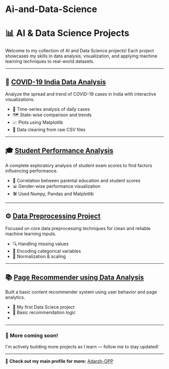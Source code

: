 # Ai-and-Data-Science
# 📊 AI & Data Science Projects

Welcome to my collection of AI and Data Science projects! Each project showcases my skills in data analysis, visualization, and applying machine learning techniques to real-world datasets.

---

## 🦠 [COVID-19 India Data Analysis](https://github.com/Adarsh-OPP/COVID-19-India-Data-Analysis-with-visualization)
Analyze the spread and trend of COVID-19 cases in India with interactive visualizations.
- 📅 Time-series analysis of daily cases
- 🗺️ State-wise comparison and trends
- 📈 Plots using Matplotlib
- 🧹 Data cleaning from raw CSV files

---

## 🎓 [Student Performance Analysis](https://github.com/Adarsh-OPP/Student-Performance-Analysis)
A complete exploratory analysis of student exam scores to find factors influencing performance.
- 🧠 Correlation between parental education and student scores
- 📊 Gender-wise performance visualization
- 🛠️ Used Numpy, Pandas and Matplotlib

---

## ⚙️ [Data Preprocessing Project](https://github.com/Adarsh-OPP/data-preprocessing-project)
Focused on core data preprocessing techniques for clean and reliable machine learning inputs.
- 🔍 Handling missing values
- 🔁 Encoding categorical variables
- 🧼 Normalization & scaling

---

## 📚 [Page Recommender using Data Analysis](https://github.com/Adarsh-OPP/Pages_recommender_using_data_analysis)
Built a basic content recommender system using user behavior and page analytics.
- 👥 My first Data Sciece project
- 🤖 Basic recommendation logic
- 

---

### 🚀 More coming soon!
I'm actively building more projects as I learn — follow me to stay updated!

---

🔗 **Check out my main profile for more:** [Adarsh-OPP](https://github.com/Adarsh-OPP)
